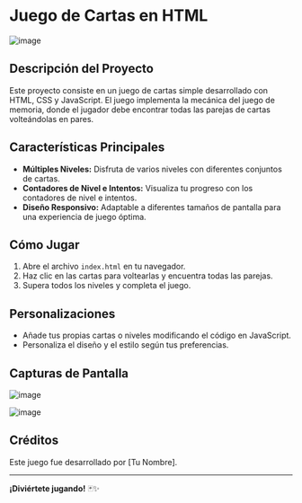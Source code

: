 # Juego de Cartas en HTML

![image](https://github.com/CarlosCarballido/navigatorGame/assets/127395820/6824784b-0ce6-4d86-876c-618557b05558)

## Descripción del Proyecto

Este proyecto consiste en un juego de cartas simple desarrollado con HTML, CSS y JavaScript. El juego implementa la mecánica del juego de memoria, donde el jugador debe encontrar todas las parejas de cartas volteándolas en pares.

## Características Principales

- **Múltiples Niveles:** Disfruta de varios niveles con diferentes conjuntos de cartas.
- **Contadores de Nivel e Intentos:** Visualiza tu progreso con los contadores de nivel e intentos.
- **Diseño Responsivo:** Adaptable a diferentes tamaños de pantalla para una experiencia de juego óptima.

## Cómo Jugar

1. Abre el archivo `index.html` en tu navegador.
2. Haz clic en las cartas para voltearlas y encuentra todas las parejas.
3. Supera todos los niveles y completa el juego.

## Personalizaciones

- Añade tus propias cartas o niveles modificando el código en JavaScript.
- Personaliza el diseño y el estilo según tus preferencias.

## Capturas de Pantalla

![image](https://github.com/CarlosCarballido/navigatorGame/assets/127395820/80a96ec6-3b42-45e0-8144-39782d1f9977)


![image](https://github.com/CarlosCarballido/navigatorGame/assets/127395820/4d202a26-65a9-4efd-a305-ad9603ae29e7)


## Créditos

Este juego fue desarrollado por [Tu Nombre].

---

**¡Diviértete jugando!** 🃏✨
